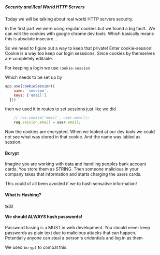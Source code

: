 ##### Security and Real World HTTP Servers

Today we will be talking about real world HTTP servers security.

In the first part we were using regular cookies but we found a big fault.. We can edit the cookies with google chrome dev tools. Which basically means this is absolute insecure...

So we need to figure out a way to keep that private! Enter cookie-session!
Cookie is a way too keep our login sesssions. Since cookies by themselves are completely editable.

For keeping a login we use  `cookie-session`

Which needs to be set up by 

```js
app.use(cookieSession({
    name: 'session',
    keys: ['email']
  }))
```

then we used it in routes to set sessions just like we did 

```js
    // res.cookie('email', user.email);
    req.session.email = user.email;
```

Now the cookies are encrypted. When we looked at our dev tools we could not see what was stored in that cookie. And the name was labled as session.

#### Bcrypt

Imagine you are working with data and handling peoples bank account cards. You store them as STRING. Then someone malicious in your company takes that information and starts charging the users cards. 

This could of all been avoided if we to hash sensative information!

#### What is Hashing?

[wiki](https://en.wikipedia.org/wiki/Cryptographic_hash_function)

#### We should ALWAYS hash passwords!

Password hasing is a MUST in web development. You should never keep passwords as plain text due to malicious attacks that can happen. Potentially anyone can steal a person's cridentials and log in as them

We used `bcrypt` to combat this.

